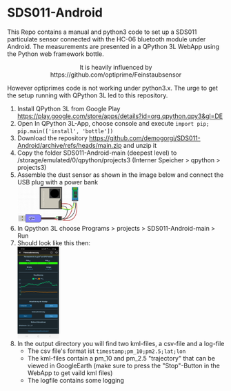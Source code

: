 # SDS011-Android
This Repo contains a manual and python3 code to set up a SDS011 particulate sensor connected with the HC-06 bluetooth module under Android. The measurements are presented in a QPython 3L WebApp using the Python web framework bottle.

<p align="center">It is heavily influenced by<br>https://github.com/optiprime/Feinstaubsensor</p>

However optiprimes code is not working under python3.x. The urge to get the setup running with QPython 3L led to this repository.

1. Install QPython 3L from Google Play https://play.google.com/store/apps/details?id=org.qpython.qpy3&gl=DE
2. Open In QPython 3L-App, choose console and execute
``import pip; pip.main(['install', 'bottle'])``
3. Download the repository https://github.com/demogorgi/SDS011-Android/archive/refs/heads/main.zip and unzip it
4. Copy the folder SDS011-Android-main (deepest level) to /storage/emulated/0/qpython/projects3 (Interner Speicher > qpython > projects3)
5. Assemble the dust sensor as shown in the image below and connect the USB plug with a power bank
   <div><img src="https://github.com/demogorgi/SDS011-Android/blob/main/Wiring.jpg" width=30% alt=Wiring"></div>
7. In Qpython 3L choose Programs > projects > SDS011-Android-main > Run
8. Should look like this then: <div><img src="https://github.com/demogorgi/SDS011-Android/blob/main/Screenshot_QPython%203L.jpg" width=20% alt="Screenshot WebApp"></div>
9. In the output directory you will find two kml-files, a csv-file and a log-file
    * The csv file's format ist ``timestamp;pm_10;pm2.5;lat;lon``
    * The kml-files contain a pm_10 and pm_2.5 "trajectory" that can be viewed in GoogleEarth (make sure to press the "Stop"-Button in the WebApp to get vaild kml files)
    * The logfile contains some logging
